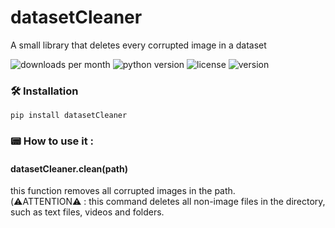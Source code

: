 # datasetCleaner
A small library that deletes every corrupted image in a dataset

![downloads per month](https://img.shields.io/pypi/dm/datasetCleaner?color=red)  ![python version](https://img.shields.io/pypi/pyversions/datasetCleaner)  ![license](https://img.shields.io/pypi/l/datasetCleaner)  ![version](https://img.shields.io/pypi/v/datasetCleaner)

### 🛠 Installation
```
pip install datasetCleaner
```

### 📟 How to use it :
#### datasetCleaner.clean(path)
this function removes all corrupted images in the path. <br /> (⚠️ATTENTION⚠️ : this command deletes all non-image files in the directory, such as text files, videos and folders.
